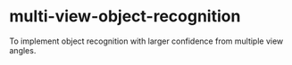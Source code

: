 # multi-view-object-recognition
To implement object recognition with larger confidence from multiple view angles.
